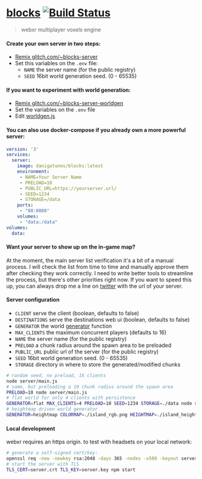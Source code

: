 [blocks](https://blocks.gatunes.com/)
[![Build Status](https://travis-ci.org/danielesteban/blocks.svg?branch=master)](https://travis-ci.org/danielesteban/blocks)
==

> webxr multiplayer voxels engine

#### Create your own server in two steps:

 * [Remix glitch.com/~blocks-server](https://glitch.com/edit/#!/remix/blocks-server)
 * Set this variables on the `.env` file:
   * `NAME` the server name (for the public registry)
   * `SEED` 16bit world generation seed. (0 - 65535)

#### If you want to experiment with world generation:

 * [Remix glitch.com/~blocks-server-worldgen](https://glitch.com/edit/#!/remix/blocks-server-worldgen)
 * Set the variables on the `.env` file
 * Edit [worldgen.js](https://glitch.com/edit/#!/blocks-server-worldgen?path=worldgen.js)

#### You can also use docker-compose if you already own a more powerful server:

```yaml
version: '3'
services:
  server:
    image: danigatunes/blocks:latest
    environment:
     - NAME=Your Server Name
     - PRELOAD=10
     - PUBLIC_URL=https://yourserver.url/
     - SEED=1234
     - STORAGE=/data
    ports:
     - "80:8080"
    volumes:
     - "data:/data"
volumes:
  data:
```

#### Want your server to show up on the in-game map?

At the moment, the main server list verification it's a bit of a manual process.
I will check the list from time to time and manually approve them after checking they work correctly.
I need to write better tools to streamline the process, but there's other priorities right now.
If you want to speed this up, you can always drop me a line on [twitter](https://twitter.com/danigatunes) with the url of your server.

#### Server configuration

 * `CLIENT` serve the client (boolean, defaults to false)
 * `DESTINATIONS` serve the destinations web ui (boolean, defaults to false)
 * `GENERATOR` the world [generator](server/generators.js) function
 * `MAX_CLIENTS` the maximum concurrent players (defaults to 16)
 * `NAME` the server name (for the public registry)
 * `PRELOAD` a chunk radius around the spawn area to be preloaded
 * `PUBLIC_URL` public url of the server (for the public registry)
 * `SEED` 16bit world generation seed. (0 - 65535)
 * `STORAGE` directory in where to store the generated/modified chunks

```bash
# random seed, no preload, 16 clients
node server/main.js
# same, but preloading a 10 chunk radius around the spawn area
PRELOAD=10 node server/main.js
# flat world for only 4 clients with persistence
GENERATOR=flat MAX_CLIENTS=4 PRELOAD=10 SEED=1234 STORAGE=./data node server/main.js
# heightmap driven world generator
GENERATOR=heightmap COLORMAP=./island_rgb.png HEIGHTMAP=./island_height.png node server/main.js
```

#### Local development

webxr requires an https origin. to test with headsets on your local network:

```bash
# generate a self-signed cert/key:
openssl req -new -newkey rsa:2048 -days 365 -nodes -x509 -keyout server.key -out server.crt
# start the server with TLS
TLS_CERT=server.crt TLS_KEY=server.key npm start
```
